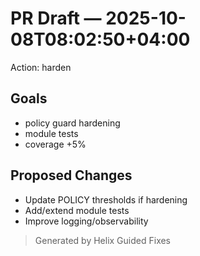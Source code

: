 # PR Draft — 2025-10-08T08:02:50+04:00
Action: harden

## Goals
- policy guard hardening
- module tests
- coverage +5%

## Proposed Changes
- Update POLICY thresholds if hardening
- Add/extend module tests
- Improve logging/observability

> Generated by Helix Guided Fixes

